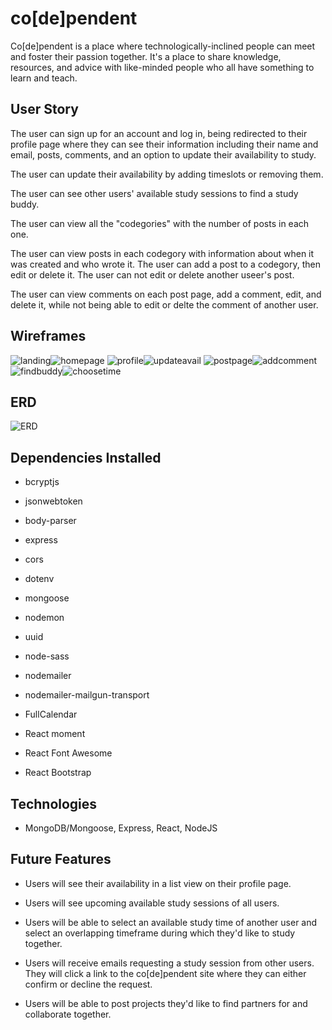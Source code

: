 # co\[de\]pendent

Co\[de\]pendent is a place where technologically-inclined people can meet and foster their passion together. It's a place to share knowledge, resources, and advice with like-minded people who all have something to learn and teach.

## User Story

The user can sign up for an account and log in, being redirected to their profile page where they can see their information including their name and email, posts, comments, and an option to update their availability to study.

The user can update their availability by adding timeslots or removing them.

The user can see other users' available study sessions to find a study buddy.

The user can view all the "codegories" with the number of posts in each one.

The user can view posts in each codegory with information about when it was created and who wrote it. The user can add a post to a codegory, then edit or delete it. The user can not edit or delete another useer's post.

The user can view comments on each post page, add a comment, edit, and delete it, while not being able to edit or delte the comment of another user.

## Wireframes

![landing](./client/public/wireframes/landing.png)![homepage](./client/public/wireframes/homepage.png)
![profile](./client/public/wireframes/profile.png)![updateavail](./client/public/wireframes/updateavail.png)
![postpage](./client/public/wireframes/postpage.png)![addcomment](./client/public/wireframes/addcomment.png)
![findbuddy](./client/public/wireframes/findbuddy.png)![choosetime](./client/public/wireframes/choosetime.png)

## ERD

![ERD](./client/public/wireframes/erd.png)

## Dependencies Installed

- bcryptjs

- jsonwebtoken

- body-parser

- express

- cors

- dotenv

- mongoose

- nodemon

- uuid

- node-sass

- nodemailer

- nodemailer-mailgun-transport

- FullCalendar

- React moment

- React Font Awesome

- React Bootstrap

## Technologies

- MongoDB/Mongoose, Express, React, NodeJS

## Future Features

- Users will see their availability in a list view on their profile page.

- Users will see upcoming available study sessions of all users.

- Users will be able to select an available study time of another user and select an overlapping timeframe during which they'd like to study together.

- Users will receive emails requesting a study session from other users. They will click a link to the co\[de\]pendent site where they can either confirm or decline the request.

- Users will be able to post projects they'd like to find partners for and collaborate together.
